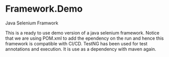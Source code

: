 # Framework.Demo
Java Selenium Framwork

This is a ready to use demo version of a java selenium framework. Notice that we are using POM.xml to add the ependency on the run and hence this framework is compatible with CI/CD. 
TestNG has been used for test annotations and execution. It is use as a dependency with maven again.
